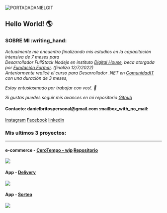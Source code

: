![PORTADADANIELGIT](https://user-images.githubusercontent.com/78456565/172761607-0b729d56-4011-49f8-a906-29d5cf301846.png)

## Hello World! :earth_americas:
<h3>SOBRE MI :writing_hand: </h3>
<p>
 <i>
Actualmente me encuentro finalizando mis estudios en la capacitación intensiva de 7 meses para<br/>
Desarrollador FullStack Nodejs en instituto <a href="https://www.digitalhouse.com/ar">Digital House</a>, beca otorgada por <a href="https://www.fundacionformar.net/agencia-de-programacion">Fundación Formar</a>. (finaliza 12/7/2022)<br/>
Anteriormente realicé el curso para Desarrollador .NET en <a href="https://www.comunidadit.org/">ComunidadIT</a> con una duración de 3 meses, <br/>
 
Estoy entusiasmado por trabajar con vos!. :star_struck:
 
Si gustas puedes seguir mis avances en mi repositorio <a href="https://github.com/daniel-britos?tab=repositories">Github</a>
 </i>
</p>

<h4>Contacto: danielbritospersonal@gmail.com :mailbox_with_no_mail: </h4>
<a href="https://www.instagram.com/danielbritos.vfx/">Instagram</a>
<a href="https://www.instagram.com/danielbritos.vfx/">Facebook</a>
<a href="https://www.linkedin.com/in/daniel-britos-976840206/">linkedin</a>

<h3><b>Mis ultimos 3 proyectos: </b></h3>
<hr/>
<h4>e-commerce - <a href="https://github.com/daniel-britos?tab=repositories">CeroTempo - wip</a>
<a href="hhttps://github.com/daniel-britos/grupo_3_CeroTempo.gits">Repositorio</a>
</h4>
<img src="https://github.com/daniel-britos/grupo_3_CeroTempo/blob/main/Extras/sitio.png">

<h4>App - <a href="https://github.com/daniel-britos?tab=repositories">Delivery</a></h4>
<img src="https://github.com/daniel-britos/grupo_3_CeroTempo/blob/main/Extras/sitio.png">

<h4>App - <a href="https://cero-tempo14.herokuapp.com/">Sorteo</a></h4>
<img src="https://github.com/daniel-britos/grupo_3_CeroTempo/blob/main/Extras/sitio.png">
